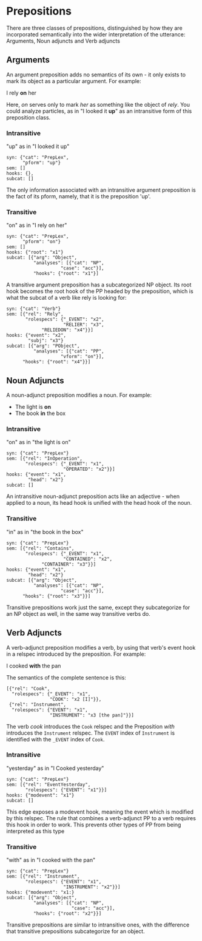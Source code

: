 
# Prepositions

There are three classes of prepositions, distinguished by how they are
incorporated semantically into the wider interpretation of the utterance:
Arguments, Noun adjuncts and Verb adjuncts

## Arguments

An argument preposition adds no semantics of its own - it only exists to
mark its object as a particular argument. For example:

I rely **on** her

Here, *on* serves only to mark *her* as something like the object of *rely*.
You could analyze particles, as in "I looked it **up**" as an intransitive form
of this preposition class.

### Intransitive
"up" as in "I looked it up"

```
syn: {"cat": "PrepLex",
      "pform": "up"}
sem: []
hooks: {},
subcat: []
```
The only information associated with an intransitive argument preposition is
the fact of its pform, namely, that it is the preposition 'up'.

### Transitive
"on" as in "I rely on her"

```
syn: {"cat": "PrepLex",
      "pform": "on"}
sem: []
hooks: {"root": "x1"}
subcat: [{"arg": "Object",
          "analyses": [{"cat": "NP",
	                "case": "acc"}],
          "hooks": {"root": "x1"}]
```
A transitive argument preposition has a subcategorized NP object. Its root
hook becomes the root hook of the PP headed by the preposition, which is what
the subcat of a verb like rely is looking for:

```
syn: {"cat": "Verb"}
sem: [{"rel": "Rely",
       "rolespecs": {"_EVENT": "x2",
                     "RELIER": "x3",
		     "RELIEDON": "x4"}}]
hooks: {"event": "x2",
        "subj": "x3"}
subcat: [{"arg": "PObject",
          "analyses": [{"cat": "PP",
	                "vform": "on"}],
	  "hooks": {"root": "x4"}}]
```

## Noun Adjuncts

A noun-adjunct preposition modifies a noun. For example:

- The light is **on**
- The book **in** the box

### Intransitive
"on" as in "the light is on"
```
syn: {"cat": "PrepLex"}
sem: [{"rel": "InOperation",
       "rolespecs": {"_EVENT": "x1",
                     "OPERATED": "x2"}}]
hooks: {"event": "x1",
        "head": "x2"}
subcat: []
```
An intransitive noun-adjunct preposition acts like an adjective - when applied
to a noun, its head hook is unified with the head hook of the noun.

### Transitive
"in" as in "the book in the box"
```
syn: {"cat": "PrepLex"}
sem: [{"rel": "Contains",
       "rolespecs": {"_EVENT": "x1",
                     "CONTAINED": "x2",
		     "CONTAINER": "x3"}}]
hooks: {"event": "x1",
        "head": "x2"}
subcat: [{"arg": "Object",
          "analyses": [{"cat": "NP",
	                "case": "acc"}],
	  "hooks": {"root": "x3"}}]
```
Transitive prepositions work just the same, except they subcategorize for an
NP object as well, in the same way transitive verbs do.

## Verb Adjuncts

A verb-adjunct preposition modifies a verb, by using that verb's event hook
in a relspec introduced by the preposition. For example:

I cooked **with** the pan

The semantics of the complete sentence is this:
```
[{"rel": "Cook",
  "rolespecs": {"_EVENT": "x1",
                "COOK": "x2 [I]"}},
 {"rel": "Instrument",
  "rolespecs": {"EVENT": "x1",
                "INSTRUMENT": "x3 [the pan]"}}]
```
The verb *cook* introduces the `Cook` relspec and the Preposition *with*
introduces the `Instrument` relspec. The `EVENT` index of `Instrument` is
identified with the `_EVENT` index of `Cook`.

### Intransitive
"yesterday" as in "I Cooked yesterday"
```
syn: {"cat": "PrepLex"}
sem: [{"rel": "EventYesterday",
       "rolespecs": {"EVENT": "x1"}}]
hooks: {"modevent": "x1"}
subcat: []
```
This edge exposes a modevent hook, meaning the event which is modified by this
relspec. The rule that combines a verb-adjunct PP to a verb requires this hook
in order to work. This prevents other types of PP from being interpreted as
this type

### Transitive
"with" as in "I cooked with the pan"
```
syn: {"cat": "PrepLex"}
sem: [{"rel": "Instrument",
       "rolespecs": {"EVENT": "x1",
                     "INSTRUMENT": "x2"}}]
hooks: {"modevent": "x1:}
subcat: [{"arg": "Object",
          "analyses": [{"cat": "NP",
                        "case": "acc"}],
          "hooks": {"root": "x2"}}]
```
Transitive prepositions are similar to intransitive ones, with the difference
that transitive prepositions subcategorize for an object.

